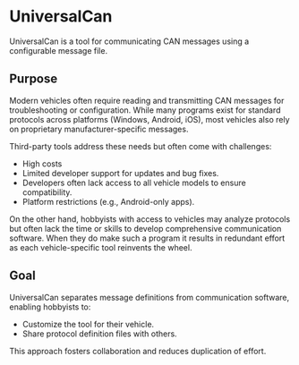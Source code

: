 # UniversalCan

UniversalCan is a tool for communicating CAN messages using a configurable message file.

## Purpose

Modern vehicles often require reading and transmitting CAN messages for troubleshooting or configuration. While many programs exist for standard protocols across platforms (Windows, Android, iOS), most vehicles also rely on proprietary manufacturer-specific messages.

Third-party tools address these needs but often come with challenges:

- High costs 
- Limited developer support for updates and bug fixes.
- Developers often lack access to all vehicle models to ensure compatibility.
- Platform restrictions (e.g., Android-only apps).

On the other hand, hobbyists with access to vehicles may analyze protocols but often lack the time or skills to develop comprehensive communication software. When they do make such a program it results in redundant effort as each vehicle-specific tool reinvents the wheel.

## Goal

UniversalCan separates message definitions from communication software, enabling hobbyists to:

- Customize the tool for their vehicle.
- Share protocol definition files with others.

This approach fosters collaboration and reduces duplication of effort.